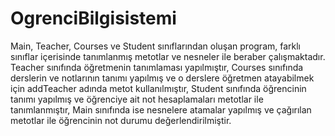 # OgrenciBilgisistemi
Main, Teacher, Courses ve Student sınıflarından oluşan program, farklı sınıflar içerisinde tanımlanmış metotlar ve nesneler ile beraber çalışmaktadır.
Teacher sınıfında öğretmenin tanımlaması yapılmıştır,
Courses sınıfında derslerin ve notlarının tanımı yapılmış ve o derslere öğretmen atayabilmek için addTeacher adında metot kullanılmıştır,
Student sınıfında öğrencinin tanımı yapılmış ve öğrenciye ait not hesaplamaları metotlar ile tanımlanmıştır,
Main sınıfında ise nesnelere atamalar yapılmış ve çağırılan metotlar ile öğrencinin not durumu değerlendirilmiştir.
